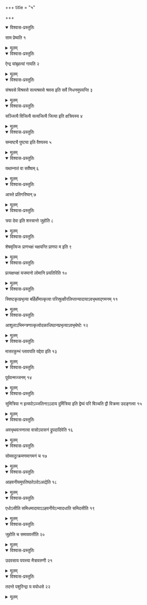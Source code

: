 +++
title = "५"

+++


<details open><summary>विश्वास-प्रस्तुतिः</summary>

साम प्रेष्यति १
</details>

<details><summary>मूलम्</summary>

साम प्रेष्यति १
</details>


<details open><summary>विश्वास-प्रस्तुतिः</summary>

ऐन्द्र यांबृहत्यां गायति २
</details>

<details><summary>मूलम्</summary>

ऐन्द्र यांबृहत्यां गायति २
</details>


<details open><summary>विश्वास-प्रस्तुतिः</summary>

संश्रवसे विश्रवसे सत्यश्रवसे श्रवस इति सर्वे निधनमुपयन्ति ३
</details>

<details><summary>मूलम्</summary>

संश्रवसे विश्रवसे सत्यश्रवसे श्रवस इति सर्वे निधनमुपयन्ति ३
</details>


<details open><summary>विश्वास-प्रस्तुतिः</summary>

सञ्जित्यै विजित्यै सत्यजित्यै जित्या इति क्षत्रियस्य ४
</details>

<details><summary>मूलम्</summary>

सञ्जित्यै विजित्यै सत्यजित्यै जित्या इति क्षत्रियस्य ४
</details>


<details open><summary>विश्वास-प्रस्तुतिः</summary>

सम्यष्ट्यै पुष्ट्या इति वैश्यस्य ५
</details>

<details><summary>मूलम्</summary>

सम्यष्ट्यै पुष्ट्या इति वैश्यस्य ५
</details>


<details open><summary>विश्वास-प्रस्तुतिः</summary>

यथाम्नातं वा सर्वेषाम् ६
</details>

<details><summary>मूलम्</summary>

यथाम्नातं वा सर्वेषाम् ६
</details>


<details open><summary>विश्वास-प्रस्तुतिः</summary>

आस्ते प्रतिगरिष्यन् ७
</details>

<details><summary>मूलम्</summary>

आस्ते प्रतिगरिष्यन् ७
</details>


<details open><summary>विश्वास-प्रस्तुतिः</summary>

त्रया देवा इति शस्त्रान्ते जुहोति ८
</details>

<details><summary>मूलम्</summary>

त्रया देवा इति शस्त्रान्ते जुहोति ८
</details>


<details open><summary>विश्वास-प्रस्तुतिः</summary>

शेषमृत्विजः प्राणभक्षं भक्षयन्ति प्राणपा म इति ९
</details>

<details><summary>मूलम्</summary>

शेषमृत्विजः प्राणभक्षं भक्षयन्ति प्राणपा म इति ९
</details>


<details open><summary>विश्वास-प्रस्तुतिः</summary>

 प्रत्यक्षभक्षं यजमानो लोमानि प्रयतिरिति १०
</details>

<details><summary>मूलम्</summary>

 प्रत्यक्षभक्षं यजमानो लोमानि प्रयतिरिति १०
</details>


<details open><summary>विश्वास-प्रस्तुतिः</summary>

स्विष्टकृत्प्रभृत्या बर्हिर्होमात्कृत्वा परिस्रुत्क्षीरलिप्तान्यादायाऽवभृथवद्गमनम् ११
</details>

<details><summary>मूलम्</summary>

स्विष्टकृत्प्रभृत्या बर्हिर्होमात्कृत्वा परिस्रुत्क्षीरलिप्तान्यादायाऽवभृथवद्गमनम् ११
</details>


<details open><summary>विश्वास-प्रस्तुतिः</summary>

आशूलाऽभिमन्त्रणात्कृत्वोदकाधिष्ठानप्रभृत्याऽवभृथेष्टेः १२
</details>

<details><summary>मूलम्</summary>

आशूलाऽभिमन्त्रणात्कृत्वोदकाधिष्ठानप्रभृत्याऽवभृथेष्टेः १२
</details>


<details open><summary>विश्वास-प्रस्तुतिः</summary>

मासरकुम्भं प्लावयति यद्देवा इति १३
</details>

<details><summary>मूलम्</summary>

मासरकुम्भं प्लावयति यद्देवा इति १३
</details>


<details open><summary>विश्वास-प्रस्तुतिः</summary>

पूर्ववन्मज्जनम् १४
</details>

<details><summary>मूलम्</summary>

पूर्ववन्मज्जनम् १४
</details>


<details open><summary>विश्वास-प्रस्तुतिः</summary>

सुमित्रिया न इत्यपोऽञ्जलिनाऽऽदाय दुर्मित्रिया इति द्वेष्यं परि षिञ्चति द्वौ विक्रमा उदङ्गत्वा १५
</details>

<details><summary>मूलम्</summary>

सुमित्रिया न इत्यपोऽञ्जलिनाऽऽदाय दुर्मित्रिया इति द्वेष्यं परि षिञ्चति द्वौ विक्रमा उदङ्गत्वा १५
</details>


<details open><summary>विश्वास-प्रस्तुतिः</summary>

अवभृथवत्स्नात्वा वासोऽपासनं द्रुपदादिवेति १६
</details>

<details><summary>मूलम्</summary>

अवभृथवत्स्नात्वा वासोऽपासनं द्रुपदादिवेति १६
</details>


<details open><summary>विश्वास-प्रस्तुतिः</summary>

सोमवदुत्क्रमणमागमनं च १७
</details>

<details><summary>मूलम्</summary>

सोमवदुत्क्रमणमागमनं च १७
</details>


<details open><summary>विश्वास-प्रस्तुतिः</summary>

आहवनीयमुपतिष्ठतेऽपोऽअद्येति १८
</details>

<details><summary>मूलम्</summary>

आहवनीयमुपतिष्ठतेऽपोऽअद्येति १८
</details>


<details open><summary>विश्वास-प्रस्तुतिः</summary>

एधोऽसीति समिधमादायाऽऽहवनीयेऽभ्यादधाति समिदसीति १९
</details>

<details><summary>मूलम्</summary>

एधोऽसीति समिधमादायाऽऽहवनीयेऽभ्यादधाति समिदसीति १९
</details>


<details open><summary>विश्वास-प्रस्तुतिः</summary>

जुहोति च समाववर्त्तीति २०
</details>

<details><summary>मूलम्</summary>

जुहोति च समाववर्त्तीति २०
</details>


<details open><summary>विश्वास-प्रस्तुतिः</summary>

उदवसाय पयस्या मैत्रावरुणी २१
</details>

<details><summary>मूलम्</summary>

उदवसाय पयस्या मैत्रावरुणी २१
</details>


<details open><summary>विश्वास-प्रस्तुतिः</summary>

तदन्ते पशुरिन्द्रा य वयोधसे २२
</details>

<details><summary>मूलम्</summary>

तदन्ते पशुरिन्द्रा य वयोधसे २२
</details>
